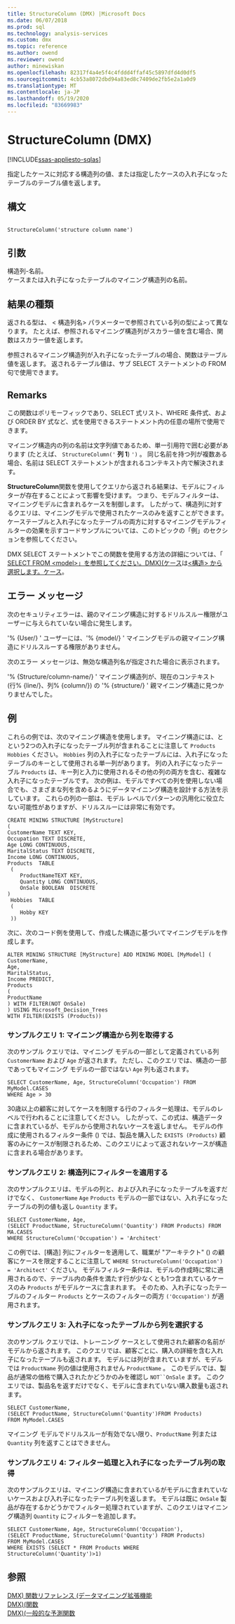 ```yaml
---
title: StructureColumn (DMX) |Microsoft Docs
ms.date: 06/07/2018
ms.prod: sql
ms.technology: analysis-services
ms.custom: dmx
ms.topic: reference
ms.author: owend
ms.reviewer: owend
author: minewiskan
ms.openlocfilehash: 82317f4a4e5f4c4fddd4ffaf45c5897dfd4d0df5
ms.sourcegitcommit: 4cb53a8072dbd94a83ed8c7409de2fb5e2a1a0d9
ms.translationtype: MT
ms.contentlocale: ja-JP
ms.lasthandoff: 05/19/2020
ms.locfileid: "83669983"
---
```

# <a name="structurecolumn-dmx"></a>StructureColumn (DMX)
[!INCLUDE[ssas-appliesto-sqlas](../includes/ssas-appliesto-sqlas.md)]

  指定したケースに対応する構造列の値、または指定したケースの入れ子になったテーブルのテーブル値を返します。  
  
## <a name="syntax"></a>構文  
  
```  
  
StructureColumn('structure column name')  
```  
  
## <a name="arguments"></a>引数  
 構造列-名前。  
 ケースまたは入れ子になったテーブルのマイニング構造列の名前。  
  
## <a name="result-type"></a>結果の種類  
 返される型は、 \< 構造列名> パラメーターで参照されている列の型によって異なります。 たとえば、参照されるマイニング構造列がスカラー値を含む場合、関数はスカラー値を返します。  
  
 参照されるマイニング構造列が入れ子になったテーブルの場合、関数はテーブル値を返します。 返されるテーブル値は、サブ SELECT ステートメントの FROM 句で使用できます。  
  
## <a name="remarks"></a>Remarks  
 この関数はポリモーフィックであり、SELECT 式リスト、WHERE 条件式、および ORDER BY 式など、式を使用できるステートメント内の任意の場所で使用できます。  
  
 マイニング構造内の列の名前は文字列値であるため、単一引用符で囲む必要があります (たとえば、 `StructureColumn('` **列 1**) `')` 。 同じ名前を持つ列が複数ある場合、名前は SELECT ステートメントが含まれるコンテキスト内で解決されます。  
  
 **StructureColumn**関数を使用してクエリから返される結果は、モデルにフィルターが存在することによって影響を受けます。 つまり、モデルフィルターは、マイニングモデルに含まれるケースを制御します。 したがって、構造列に対するクエリは、マイニングモデルで使用されたケースのみを返すことができます。 ケーステーブルと入れ子になったテーブルの両方に対するマイニングモデルフィルターの効果を示すコードサンプルについては、このトピックの「例」のセクションを参照してください。  
  
 DMX SELECT ステートメントでこの関数を使用する方法の詳細については、「 [SELECT FROM &#60;model&#62;」を参照してください。DMX&#41;&#40;ケース](../dmx/select-from-model-cases-dmx.md)は[&#60;構造&#62; から選択します。ケース](../dmx/select-from-structure-cases.md)。  
  
## <a name="error-messages"></a>エラー メッセージ  
 次のセキュリティエラーは、親のマイニング構造に対するドリルスルー権限がユーザーに与えられていない場合に発生します。  
  
 '% {User/} ' ユーザーには、'% {model/} ' マイニングモデルの親マイニング構造にドリルスルーする権限がありません。  
  
 次のエラー メッセージは、無効な構造列名が指定された場合に表示されます。  
  
 '% {Structure/column-name/} ' マイニング構造列が、現在のコンテキスト (行% {line/}、列% {column/}) の '% {structure/} ' 親マイニング構造に見つかりませんでした。  
  
## <a name="examples"></a>例  
 これらの例では、次のマイニング構造を使用します。 マイニング構造には、とという2つの入れ子になったテーブル列が含まれることに注意して `Products` `Hobbies` ください。 `Hobbies` 列の入れ子になったテーブルには、入れ子になったテーブルのキーとして使用される単一列があります。 列の入れ子になったテーブル `Products` は、キー列と入力に使用されるその他の列の両方を含む、複雑な入れ子になったテーブルです。 次の例は、モデルですべての列を使用しない場合でも、さまざまな列を含めるようにデータマイニング構造を設計する方法を示しています。 これらの列の一部は、モデル レベルでパターンの汎用化に役立たない可能性がありますが、ドリルスルーには非常に有効です。  
  
```  
CREATE MINING STRUCTURE [MyStructure]   
(  
CustomerName TEXT KEY,  
Occupation TEXT DISCRETE,  
Age LONG CONTINUOUS,  
MaritalStatus TEXT DISCRETE,  
Income LONG CONTINUOUS,  
Products  TABLE  
 (  
    ProductNameTEXT KEY,  
    Quantity LONG CONTINUOUS,  
    OnSale BOOLEAN  DISCRETE  
)  
 Hobbies  TABLE  
 (  
    Hobby KEY  
 ))  
```  
  
 次に、次のコード例を使用して、作成した構造に基づいてマイニングモデルを作成します。  
  
```  
ALTER MINING STRUCTURE [MyStructure] ADD MINING MODEL [MyModel] (  
CustomerName,  
Age,  
MaritalStatus,  
Income PREDICT,  
Products   
(  
ProductName  
) WITH FILTER(NOT OnSale)  
) USING Microsoft_Decision_Trees   
WITH FILTER(EXISTS (Products))  
```  
  
### <a name="sample-query-1-returning-a-column-from-the-mining-structure"></a>サンプルクエリ 1: マイニング構造から列を取得する  
 次のサンプル クエリでは、マイニング モデルの一部として定義されている列 `CustomerName` および `Age` が返されます。 ただし、このクエリでは、構造の一部であってもマイニング モデルの一部ではない `Age` 列も返されます。  
  
```  
SELECT CustomerName, Age, StructureColumn('Occupation') FROM MyModel.CASES   
WHERE Age > 30  
```  
  
 30歳以上の顧客に対してケースを制限する行のフィルター処理は、モデルのレベルで行われることに注意してください。 したがって、この式は、構造データに含まれているが、モデルから使用されないケースを返しません。 モデルの作成に使用されるフィルター条件 () では、製品を購入した `EXISTS (Products)` 顧客のみにケースが制限されるため、このクエリによって返されないケースが構造に含まれる場合があります。  
  
### <a name="sample-query-2-applying-a-filter-to-the-structure-column"></a>サンプルクエリ 2: 構造列にフィルターを適用する  
 次のサンプルクエリは、モデルの列と、および入れ子になったテーブルを返すだけでなく、 `CustomerName` `Age` `Products` モデルの一部ではない、入れ子になったテーブルの列の値も返し `Quantity` ます。  
  
```  
SELECT CustomerName, Age,  
(SELECT ProductName, StructureColumn('Quantity') FROM Products) FROM MA.CASES   
WHERE StructureColumn('Occupation') = 'Architect'  
```  
  
 この例では、[構造] 列にフィルターを適用して、職業が "アーキテクト" () の顧客にケースを限定することに注意して `WHERE StructureColumn('Occupation') = 'Architect'` ください。 モデルフィルター条件は、モデルの作成時に常に適用されるので、テーブル内の条件を満たす行が少なくとも1つ含まれているケースのみ `Products` がモデルケースに含まれます。 そのため、入れ子になったテーブルのフィルター `Products` とケースのフィルターの両方 `('Occupation')` が適用されます。  
  
### <a name="sample-query-3-selecting-columns-from-a-nested-table"></a>サンプルクエリ 3: 入れ子になったテーブルから列を選択する  
 次のサンプル クエリでは、トレーニング ケースとして使用された顧客の名前がモデルから返されます。 このクエリでは、顧客ごとに、購入の詳細を含む入れ子になったテーブルも返されます。 モデルには列が含まれていますが、モデルでは `ProductName` 列の値は使用されません `ProductName` 。 このモデルでは、製品が通常の価格で購入されたかどうかのみを確認し `NOT``OnSale` ます。 このクエリでは、製品名を返すだけでなく、モデルに含まれていない購入数量も返されます。  
  
```  
SELECT CustomerName,    
(SELECT ProductName, StructureColumn('Quantity')FROM Products)   
FROM MyModel.CASES  
```  
  
 マイニング モデルでドリルスルーが有効でない限り、`ProductName` 列または `Quantity` 列を返すことはできません。  
  
### <a name="sample-query-4-filtering-on-and-returning-nested-table-columns"></a>サンプルクエリ 4: フィルター処理と入れ子になったテーブル列の取得  
 次のサンプルクエリは、マイニング構造に含まれているがモデルに含まれていないケースおよび入れ子になったテーブル列を返します。 モデルは既に `OnSale` 製品が存在するかどうかでフィルター処理されていますが、このクエリはマイニング構造列 `Quantity` にフィルターを追加します。  
  
```  
SELECT CustomerName, Age, StructureColumn('Occupation'),   
(SELECT ProductName, StructureColumn('Quantity') FROM Products)   
FROM MyModel.CASES   
WHERE EXISTS (SELECT * FROM Products WHERE StructureColumn('Quantity')>1)  
```  
  
## <a name="see-also"></a>参照  
 [DMX&#41; 関数リファレンス &#40;データマイニング拡張機能](../dmx/data-mining-extensions-dmx-function-reference.md)   
 [DMX&#41;&#40;関数](../dmx/functions-dmx.md)   
 [DMX&#41;&#40;一般的な予測関数](../dmx/general-prediction-functions-dmx.md)  
  
  

